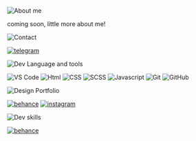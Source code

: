 ![About me](https://img.shields.io/badge/-about_me-2C394B?style=for-the-badge&logo=desing&logoWidth=100)

coming soon, little more about me!

<!-- about me -->

![Contact](https://img.shields.io/badge/-contact-2C394B?style=for-the-badge&logo=desing&logoWidth=100)

<!-- contact icon -->

[![telegram](https://img.shields.io/badge/-telegram-2C394B?style=for-the-badge&logo=telegram)](https://t.me/eug1_design)

![Dev Language and tools](https://img.shields.io/badge/-dev_language_and_tools-2C394B?style=for-the-badge&logo=desing&logoWidth=100)

<!-- icon dev skill`s -->

![VS Code](https://img.shields.io/badge/-vs_code-2C394B?style=for-the-badge&logo=VisualStudioCode&labelColor=007ACC&logoColor=FFF)
![Html](https://img.shields.io/badge/-html-2C394B?style=for-the-badge&logo=html5&labelColor=D95A19&logoColor=FFF)
![CSS](https://img.shields.io/badge/-css-2C394B?style=for-the-badge&logo=css3&labelColor=3071E7&logoColor=FFF)
![SCSS](https://img.shields.io/badge/-scss-2C394B?style=for-the-badge&logo=Sass&labelColor=CC6699&logoColor=FFF)
![Javascript](https://img.shields.io/badge/-javascript-2C394B?style=for-the-badge&logo=javascript&labelColor=ECA013&logoColor=FFF)
![Git](https://img.shields.io/badge/-Git-2C394B?style=for-the-badge&logo=git&logoColor=F05032)
![GitHub](https://img.shields.io/badge/-GitHub-2C394B?style=for-the-badge&logo=github&labelColor=logoColor=FFF)

![Design Portfolio](https://img.shields.io/badge/-design_portfolio-2C394B?style=for-the-badge&logo=desing&logoWidth=100)

[![behance](https://img.shields.io/badge/-behance-2C394B?style=for-the-badge&logo=behance&labelColor=001000&logoColor=FFF)](https://www.behance.net/eug1_design)
[![instagram](https://img.shields.io/badge/-instagram-2C394B?style=for-the-badge&logo=instagram&labelColor=F75151&logoColor=FFF)](https://www.instagram.com/eug1_design/)

![Dev skills](https://img.shields.io/badge/-dev_skills-2C394B?style=for-the-badge&logo=desing&logoWidth=100)

[![behance](https://www.codewars.com/users/Lointainy/badges/large)](https://www.codewars.com/users/Lointainy)


<!--
![Design tools](https://img.shields.io/badge/-design_tools-2C394B?style=for-the-badge&logo=desing&logoWidth=100)

icon design skill`s

![illustrator](https://img.shields.io/badge/AI-FF9A00?style=for-the-badge&logo=adobeillustrator&labelColor=FF9A00&logoColor=FFF)
![Photoshop](https://img.shields.io/badge/ps-31A8FF?style=for-the-badge&logo=adobephotoshop&labelColor=31A8FF&logoColor=FFF)
![Figma](https://img.shields.io/badge/Figma-F24E1E?style=for-the-badge&logo=figma&labelColor=F24E1E&logoColor=FFF)

#### base skill`s:

![Adobe After Effect](https://img.shields.io/badge/AE-9999FF?style=for-the-badge&logo=adobeaftereffects&labelColor=9999FF&logoColor=FFF)
![Adobe Premiere Pro](https://img.shields.io/badge/PP-9999FF?style=for-the-badge&logo=adobepremierepro&labelColor=9999FF&logoColor=FFF)
![Blender](https://img.shields.io/badge/blender-F5792A?style=for-the-badge&logo=blender&labelColor=F5792A&logoColor=FFF) -->

